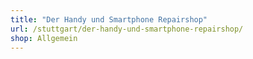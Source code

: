 ```yaml
---
title: "Der Handy und Smartphone Repairshop"
url: /stuttgart/der-handy-und-smartphone-repairshop/
shop: Allgemein
---
```

